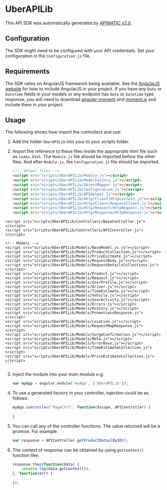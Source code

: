 # UberAPILib

This API SDK was automatically generated by [APIMATIC v2.0](https://apimatic.io).

## Configuration

The SDK might need to be configured with your API credentials. Set your configuration in the `Configuration.js` file.

## Requirements

The SDK relies on AngularJS framework being available. See the [AngularJS website](https://angularjs.org/) for how to include AngularJS in your project.
If you have any `Date` or `Datetime` fields in your models or any endpoint has `Date` or `Datetime` type response, you will need to download [angular-moment](https://cdnjs.cloudflare.com/ajax/libs/angular-moment/1.0.1/angular-moment.min.js) and [moment.js](https://cdnjs.cloudflare.com/ajax/libs/moment.js/2.17.1/moment.min.js) and include them in your project.

## Usage

The following shows how import the controllers and use:

1. Add the folder `UberAPILib` into your to your scripts folder.
2. Import the reference to these files inside the appropriate html file such as `index.html`. The `Module.js` file should be imported before the other files. And after `Module.js`, the `Configuration.js` file should be imported.

    ```html
    <!-- Helper files -->
    <script src="scripts/UberAPILib/Module.js"></script>
    <script src="scripts/UberAPILib/ModelFactory.js"></script>
    <script src="scripts/UberAPILib/ObjectMapper.js"></script>
    <script src="scripts/UberAPILib/Configuration.js"></script>
    <script src="scripts/UberAPILib/APIHelper.js"></script>
    <script src="scripts/UberAPILib/Http/Client/HttpContext.js"></script>
    <script src="scripts/UberAPILib/Http/Client/RequestClient.js"></script>
    <script src="scripts/UberAPILib/Http/Request/HttpRequest.js"></script>
    <script src="scripts/UberAPILib/Http/Response/HttpResponse.js"></script>

<!-- API Controllers -->
    <script src="scripts/UberAPILib/Controllers/BaseController.js"></script>
    <script src="scripts/UberAPILib/Controllers/APIController.js"></script>

    <!-- Models -->
    <script src="scripts/UberAPILib/Models/BaseModel.js.js"></script>
    <script src="scripts/UberAPILib/Models/ProductCollection.js"></script>
    <script src="scripts/UberAPILib/Models/PriceEsitmate.js"></script>
    <script src="scripts/UberAPILib/Models/RequestBody.js"></script>
    <script src="scripts/UberAPILib/Models/RequestDetailsCollections.js"></script>
    <script src="scripts/UberAPILib/Models/Product.js"></script>
    <script src="scripts/UberAPILib/Models/Request.js"></script>
    <script src="scripts/UberAPILib/Models/UserProfile.js"></script>
    <script src="scripts/UberAPILib/Models/Driver.js"></script>
    <script src="scripts/UberAPILib/Models/TimeEstimate.js"></script>
    <script src="scripts/UberAPILib/Models/Vehicle.js"></script>
    <script src="scripts/UberAPILib/Models/UserActivity.js"></script>
    <script src="scripts/UberAPILib/Models/Errors.js"></script>
    <script src="scripts/UberAPILib/Models/History.js"></script>
    <script src="scripts/UberAPILib/Models/PromotionsResponse.js"></script>
    <script src="scripts/UberAPILib/Models/Location.js"></script>
    <script src="scripts/UberAPILib/Models/RequestMapResponse.js"></script>
    <script src="scripts/UberAPILib/Models/SurgeConfirmation.js"></script>
    <script src="scripts/UberAPILib/Models/Meta.js"></script>
    <script src="scripts/UberAPILib/Models/ErrorBase.js"></script>
    <script src="scripts/UberAPILib/Models/TimeEstimateCollection.js"></script>
    <script src="scripts/UberAPILib/Models/PriceEstimateCollection.js"></script>
    ```

3. Inject the module into your main module e.g:

    ```js
    var myApp = angular.module('myApp', ['UberAPILib']);
    ```

4. To use a generated factory in your controller, injection could be as follows:

    ```js
    myApp.controller('PageCtrl', function($scope, APIController) {
        ...
    }
    ```

5. You can call any of the controller functions. The value returned will be a promise. For example:

    ```js
    var response = APIController.getProductDetailByID();
    ```

6. The context of response can be obtained by using `getContext()` function like:

    ```js
    response.then(function(data) {
        console.log(data.getContext());
    }, function(err) {
        ...
    });
    ```
